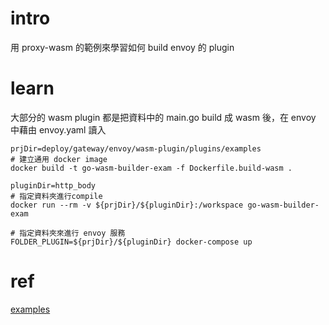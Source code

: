 # intro
用 proxy-wasm 的範例來學習如何 build envoy 的 plugin

# learn
大部分的 wasm plugin 都是把資料中的 main.go build 成 wasm 後，在 envoy 中藉由 envoy.yaml 讀入
```shell
prjDir=deploy/gateway/envoy/wasm-plugin/plugins/examples
# 建立通用 docker image
docker build -t go-wasm-builder-exam -f Dockerfile.build-wasm .

pluginDir=http_body
# 指定資料夾進行compile
docker run --rm -v ${prjDir}/${pluginDir}:/workspace go-wasm-builder-exam

# 指定資料夾來進行 envoy 服務
FOLDER_PLUGIN=${prjDir}/${pluginDir} docker-compose up
```

# ref
[examples](https://github.com/proxy-wasm/proxy-wasm-go-sdk/tree/main/examples)